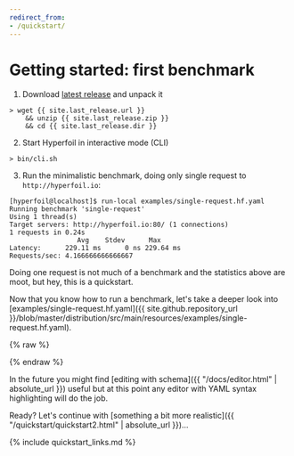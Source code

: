 ```yaml
---
redirect_from:
- /quickstart/
---
```


# Getting started: first benchmark

1. Download [latest release](https://github.com/Hyperfoil/Hyperfoil/releases/latest) and unpack it
```
> wget {{ site.last_release.url }}
    && unzip {{ site.last_release.zip }}
    && cd {{ site.last_release.dir }}
```

2. Start Hyperfoil in interactive mode (CLI)
```
> bin/cli.sh
```

3. Run the minimalistic benchmark, doing only single request to `http://hyperfoil.io`:
```
[hyperfoil@localhost]$ run-local examples/single-request.hf.yaml
Running benchmark 'single-request'
Using 1 thread(s)
Target servers: http://hyperfoil.io:80/ (1 connections)
1 requests in 0.24s
                 Avg    Stdev      Max
Latency:      229.11 ms      0 ns 229.64 ms
Requests/sec: 4.166666666666667
```
Doing one request is not much of a benchmark and the statistics above are moot, but hey, this is a quickstart.

Now that you know how to run a benchmark, let's take a deeper look into [examples/single-request.hf.yaml]({{ site.github.repository_url }}/blob/master/distribution/src/main/resources/examples/single-request.hf.yaml).

{% raw %}
<script src="https://gist-it.appspot.com/github/Hyperfoil/Hyperfoil//blob/master/distribution/src/main/resources/examples/single-request.hf.yaml?footer=no"></script>
{% endraw %}

In the future you might find [editing with schema]({{ "/docs/editor.html" | absolute_url }}) useful but at this point any editor with YAML syntax highlighting will do the job.

Ready? Let's continue with [something a bit more realistic]({{ "/quickstart/quickstart2.html" | absolute_url }})...

{% include quickstart_links.md %}